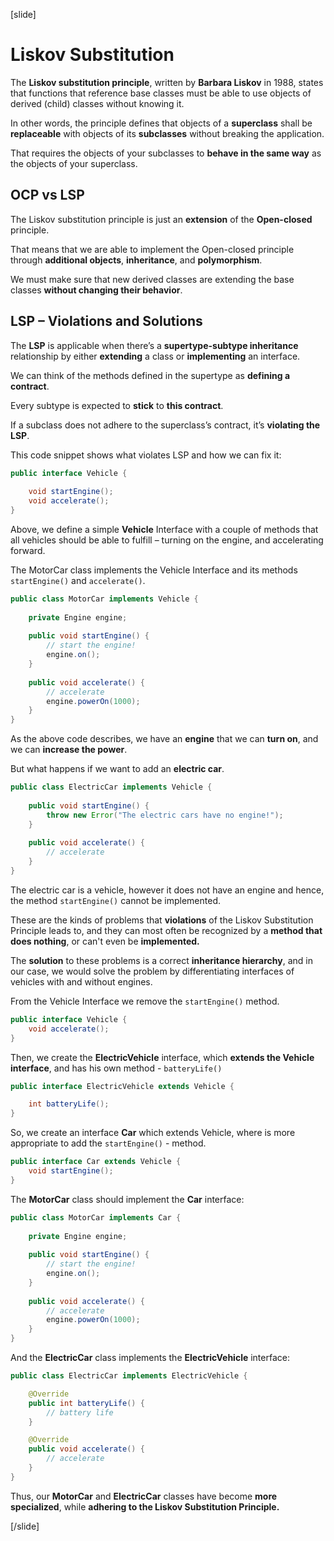 [slide]

# Liskov Substitution

The **Liskov substitution principle**, written by **Barbara Liskov** in 1988, states that functions that reference base classes must be able to use objects of derived (child) classes without knowing it.

In other words, the principle defines that objects of a **superclass** shall be **replaceable** with objects of its **subclasses** without breaking the application.

That requires the objects of your subclasses to **behave in the same way** as the objects of your superclass.

## OCP vs LSP​

The Liskov substitution principle is just an **extension** of the **Open-closed** principle. 

That means that we are able to implement the Open-closed principle through **additional objects**, **inheritance**, and **polymorphism**.​

We must make sure that new derived classes are extending the base classes **without changing their behavior**. 

## LSP – Violations and Solutions​

The **LSP** is applicable when there’s a **supertype-subtype inheritance** relationship by either **extending** a class or **implementing** an interface. 

We can think of the methods defined in the supertype as **defining a contract**.

Every subtype is expected to **stick** to **this contract**. 

If a subclass does not adhere to the superclass’s contract, it’s **violating the LSP**.

This code snippet shows what violates LSP and how we can fix it:

```java
public interface Vehicle {
 
    void startEngine();
    void accelerate();
}
```
Above, we define a simple **Vehicle** Interface with a couple of methods that all vehicles should be able to fulfill – turning on the engine, and accelerating forward.

The MotorCar class implements the Vehicle Interface and its methods `startEngine()` and `accelerate()`.

```java
public class MotorCar implements Vehicle {
 
    private Engine engine;
 
    public void startEngine() {
        // start the engine!
        engine.on();
    }
 
    public void accelerate() {
        // accelerate
        engine.powerOn(1000);
    }
}
```

As the above code describes, we have an **engine** that we can **turn on**, and we can **increase the power**.

But what happens if we want to add an **electric car**.

```java
public class ElectricCar implements Vehicle {
 
    public void startEngine() {
        throw new Error("The electric cars have no engine!");
    }
 
    public void accelerate() {
        // accelerate
    }
}
```
The electric car is a vehicle, however it does not have an engine and hence, the method `startEngine()` cannot be implemented.

These are the kinds of problems that **violations** of the Liskov Substitution Principle leads to, and they can most often be recognized by a **method that does nothing**, or can't even be **implemented.**

The **solution** to these problems is a correct **inheritance hierarchy**, and in our case, we would solve the problem by differentiating interfaces of vehicles with and without engines.


From the Vehicle Interface we remove the `startEngine()` method.

```java
public interface Vehicle {
    void accelerate();
}
```

Then, we create the **ElectricVehicle** interface, which **extends the Vehicle interface**, and has his own method - `batteryLife()`

```java
public interface ElectricVehicle extends Vehicle {

    int batteryLife();
}
```
So, we create an interface **Car** which extends Vehicle, where is more appropriate to add the `startEngine()` - method.

```java
public interface Car extends Vehicle {
    void startEngine();
}
```

The **MotorCar** class should implement the **Car** interface:

```java
public class MotorCar implements Car {
 
    private Engine engine;
 
    public void startEngine() {
        // start the engine!
        engine.on();
    }
 
    public void accelerate() {
        // accelerate
        engine.powerOn(1000);
    }
}
```

And the **ElectricCar** class implements the **ElectricVehicle** interface:

```java
public class ElectricCar implements ElectricVehicle {

    @Override
    public int batteryLife() {
        // battery life
    }

    @Override
    public void accelerate() {
        // accelerate
    }
}
```

Thus, our **MotorCar** and **ElectricCar** classes have become **more specialized**, while **adhering to the Liskov Substitution Principle.**

[/slide]
